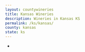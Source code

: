 ```yaml
---
layout: countywineries
title: Kansas Wineries
description: Wineries in Kansas KS
permalink: /ks/kansas/
county: kansas
state: ks
---
```

-
